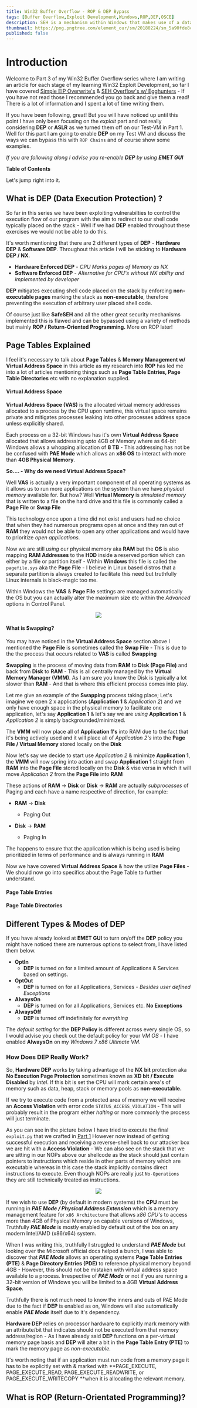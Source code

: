 ```yaml
---
title: Win32 Buffer Overflow - ROP & DEP Bypass
tags: [Buffer Overflow,Exploit Development,Windows,ROP,DEP,OSCE]
description: SEH is a mechanism within Windows that makes use of a data structure/layout called a Linked List which contains a sequence of memory locations. When a exception is triggered the OS will retrieve the head of the SEH-Chain and traverse the list and the handler will evaluate the most relevant course of action to either close the program down graceful or perform a specified action to recover from the exception.
thumbnail: https://png.pngtree.com/element_our/sm/20180224/sm_5a90fde8c56d5.png
published: false
---
```






# Introduction





Welcome to Part 3 of my Win32 Buffer Overflow series where I am writing an article for each stage of my learning Win32 Exploit Development, so far I have covered [Simple EIP Overwrite's](https://m0chan.github.io/2019/08/20/Simple-Win32-Buffer-Overflow-EIP-Overwrite.html) & [SEH Overflow's w/ Egghunters](https://m0chan.github.io/2019/08/21/Win32-Buffer-Overflow-SEH.html) - If you have not read those I recommended you go back and give them a read! There is a lot of information and I spent a lot of time writing them. 



If you have been following, great! But you will have noticed up until this point I have only been focusing on the *exploit* part and not really considering **DEP** or **ASLR** as we turned them off on our Test-VM in Part 1. Well for this part I am going to enable **DEP** on my Test VM and discuss the ways we can bypass this with `ROP Chains` and of course show some examples. 



*If you are following along I advise you re-enable **DEP** by using **EMET GUI***



**Table of Contents**



Let's jump right into it. 







## What is DEP (Data Execution Protection) ? 



So far in this series we have been exploiting vulnerabilties to control the execution flow of our program with the aim to redirect to our shell code typically placed on the stack - Well if we had **DEP** enabled throughout these exercises we would not be able to do this. 



It's worth mentioning that there are 2 different types of **DEP** - **Hardware DEP** & **Software DEP**.  Throughout this article I will be sticking to **Hardware DEP / NX**.



- **Hardware Enforced DEP** - *CPU Marks pages of Memory as NX*
- **Software Enforced DEP** - *Alternative for CPU's without NX ability and implemented by developer*



**DEP** mitigates executing shell code placed on the stack by enforcing **non-executable pages** marking the stack as **non-executable**, therefore preventing the execution of arbitrary user placed shell code.



Of course just like **SafeSEH** and all the other great security mechanisms implemented this is flawed and can be bypassed using a variety of methods but mainly **ROP / Return-Oriented Programming.** More on ROP later! 



## Page Tables Explained



I feel it's necessary to talk about **Page Tables** & **Memory Management w/ Virtual Address Space** in this article as my research into **ROP** has led me into a lot of articles mentioning things such as **Page Table Entries, Page Table Directories** etc with no explanation supplied. 





#### Virtual Address Space



**Virtual Address Space (VAS)** is the allocated virtual memory addresses allocated to a process by the CPU upon runtime, this virtual space remains private and mitigates processes leaking into other processes address space unless explicitly shared.  



Each process on a 32-bit Windows has it's own **Virtual Address Space** allocated that allows addressing *upto* 4GB of Memory where as 64-bit Windows allows a whopping allocation of **8 TB** - This addressing has not be be confused with **PAE Mode** which allows an **x86 OS** to interact with more than **4GB Physical Memory**.



**So.... - Why do we need Virtual Address Space?**



Well **VAS** is actually a very important component of all operating systems as it allows us to run more applications on the system than we have *physical memory* available for. But how? Well **Virtual Memory** is *simulated memory* that is written to a file on the hard drive and this file is commonly called a **Page File** or **Swap File**



This technology once upon a time did not exist and users had no choice that when they had numerous programs open at once and they ran out of **RAM** they would not be able to open any other applications and would have to prioritize *open applications.*



Now we are still *using* our physical memory aka **RAM** but the **OS** is also mapping **RAM Addresses** to the **HDD** inside a reserved portion which can either by a file or partition itself - Within **Windows** this file is called the `pagefile.sys` aka the **Page File** - I believe in Linux based distros that a separate partition is always created to facilitate this need but truthfully Linux internals is black-magic too me.  



Within Windows the **VAS** & **Page File** settings are managed automatically the OS but you can actually alter the maximum size etc within the *Advanced* options in Control Panel.  






<p align = "center">
<img src = "https://i.imgur.com/5supMDc.png">
</p>





#### What is Swapping?



You may have noticed in the **Virtual Address Space** section above I mentioned the **Page File** is sometimes called the **Swap File** - This is due to the the process that occurs related to **VAS** is called **Swapping**



**Swapping** is the process of moving data from **RAM** to **Disk** **(Page File)** and back from **Disk** to **RAM** - This is all centrally managed by the **Virtual Memory Manager (VMM)**. As I am sure you know the Disk is typically a lot slower than **RAM** - And that is where this efficient process comes into play. 



Let me give an example of the **Swapping** process taking place; Let's imagine we open 2 x applications (**Application 1** & *Application 2*) and we only have enough space in the physical memory to facilitate one application, let's say **Application 1** & let's say we are *using* **Application 1** & *Application 2* is simply backgrounded/minimized.



The **VMM** will now place all of **Application 1's** into RAM due to the fact that it's being actively used and it will place all of *Application 2's* into the **Page File / Virtual Memory** stored locally on the **Disk**



Now let's say we decide to start use *Application 2* & minimize **Application 1**, the **VMM** will now spring into action and swap **Application 1** straight from **RAM** into the **Page File** stored locally on the **Disk** & vise versa in which it will move *Application 2* from the **Page File** into **RAM** 



These actions of **RAM** -> **Disk** or **Disk** -> **RAM** are actually *subprocesses* of Paging and each have a name respective of direction, for example:

- **RAM** -> **Disk** 

  - Paging Out

- **Disk** -> **RAM**
  
  - Paging In
  
  


The happens to ensure that the application which is being used is being prioritized in terms of performance and is always running in **RAM**



Now we have covered **Virtual Address Space** & how the utilize **Page Files** - We should now go into specifics about the Page Table to further understand.





#### Page Table Entries













#### Page Table Directories





## Different Types & Modes of DEP



If you have already looked at **EMET GUI** to turn on/off the **DEP** policy you might have noticed there are numerous options to select from, I have listed them below.



- **OptIn**
  - **DEP** is turned on for a limited amount of Applications & Services based on settings.
- **OptOut**
  - **DEP** is turned on for all Applications, Services - *Besides user defined Exceptions*
- **AlwaysOn**
  - **DEP** is turned on for all Applications, Services etc. **No Exceptions**
- **AlwaysOff**
  - **DEP** is turned off indefinitely for *everything*



The *default setting* for the **DEP Policy** is different across every single OS, so I would advise you check out the default policy for your *VM OS* - I have enabled **AlwaysOn** on my *Windows 7 x86 Ultimate VM*.





### How Does DEP Really Work?



So, **Hardware DEP** works by taking advantage of the **NX** **bit** protection aka **No Execution Page Protection** sometimes known as **XD bit / Execute Disabled** by *Intel*. If this bit is set the CPU will mark certain area's of memory such as data, heap, stack or memory pools as **non-executable.**



If we try to execute code from a protected area of memory we will receive an **Access Violation** with error code `STATUS_ACCESS_VIOLATION` - This will probably result in the program either *halting* or more commonly  the process will just terminate. 



As you can see in the picture below I have tried to execute the final `exploit.py` that we crafted in [Part 1](https://m0chan.github.io/2019/08/20/Simple-Win32-Buffer-Overflow-EIP-Overwrite.html) However now instead of getting successful execution and receiving a reverse-shell back to our attacker box we are hit with a **Access Violation** - We can also see on the stack that we are sitting in our NOPs above our shellcode as the stack should just contain pointers to instructions which reside in other parts of memory which are executable whereas in this case the stack implicitly contains direct instructions to execute. Even though NOPs are really just `No-Operations` they are still technically treated as instructions. 




<p align = "center">
<img src = "https://i.imgur.com/TQapH2p.png">
</p>



If we wish to use **DEP** (by default in modern systems) the **CPU** must be running in ***PAE Mode / Physical Address Extension*** which is a memory management feature for `x86 Architecture` that allows *x86 CPU's* to access more than 4GB of Physical Memory on capable versions of Windows, Truthfully ***PAE Mode*** is mostly enabled by default out of the box on any modern Intel/AMD (x86/x64) system.



When I was writing this, truthfully I struggled to understand ***PAE Mode*** but looking over the Microsoft official docs helped a bunch, I was able to discover that ***PAE Mode*** allows an operating systems **Page Table Entries (PTE)** & **Page Directory Entries (PDE)** to reference physical memory beyond 4GB - However, this should not be mistaken with virtual address space available to a process. Irrespective of ***PAE Mode*** or not if you are running a 32-bit version of Windows you will be limited to a 4GB **Virtual Address Space**.



Truthfully there is not much need to know the inners and outs of PAE Mode due to the fact if **DEP** is enabled as on, Windows will also automatically enable ***PAE Mode*** itself due to it's dependency. 



**Hardware DEP** relies on processor hardware to explicitly mark memory with an attribute/bit that indicates should not be executed from that memory address/region  - As I have already said **DEP** functions on a per-virtual memory page basis and **DEP** will alter a bit in the **Page Table Entry (PTE)** to mark the memory page as *non-executable*.







It's worth noting that if an application must run code from a memory page it has to be explicitly set with & marked with **PAGE_EXECUTE, PAGE_EXECUTE_READ, PAGE_EXECUTE_READWRITE, or PAGE_EXECUTE_WRITECOPY **when it is allocating the relevant memory. 













## What is ROP (Return-Orientated Programming)? 

